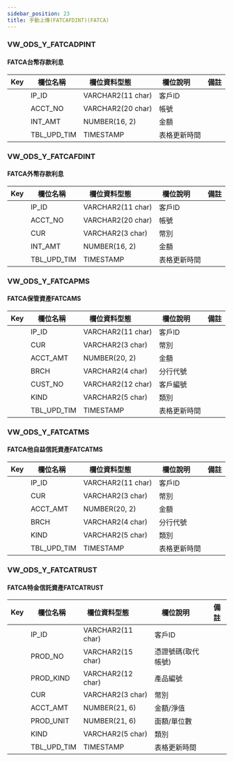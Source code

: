 ```yaml
---
sidebar_position: 23
title: 手動上傳(FATCAFDINT)(FATCA)
---
```


### VW_ODS_Y_FATCADPINT

#### FATCA台幣存款利息
| Key | 欄位名稱  | 欄位資料型態        | 欄位說明     | 備註 |
| --- | --------- | ------------------- | ------------ | ---- |
|     | IP_ID       | VARCHAR2(11 char) | 客戶ID       |    |
|     | ACCT_NO     | VARCHAR2(20 char) | 帳號         |    |
|     | INT_AMT     | NUMBER(16, 2)      | 金額         |    |
|     | TBL_UPD_TIM | TIMESTAMP         | 表格更新時間     |    |

### VW_ODS_Y_FATCAFDINT

#### FATCA外幣存款利息
| Key | 欄位名稱  | 欄位資料型態        | 欄位說明     | 備註 |
| --- | --------- | ------------------- | ------------ | ---- |
|     | IP_ID       | VARCHAR2(11 char) | 客戶ID       |    |
|     | ACCT_NO     | VARCHAR2(20 char) | 帳號         |    |
|     | CUR         | VARCHAR2(3 char)  | 幣別         |    |
|     | INT_AMT     | NUMBER(16, 2)      | 金額         |    |
|     | TBL_UPD_TIM | TIMESTAMP         | 表格更新時間     |    |

### VW_ODS_Y_FATCAPMS

#### FATCA保管資產FATCAMS
| Key | 欄位名稱  | 欄位資料型態        | 欄位說明     | 備註 |
| --- | --------- | ------------------- | ------------ | ---- |
|     | IP_ID       | VARCHAR2(11 char) | 客戶ID       |    |
|     | CUR         | VARCHAR2(3 char)  | 幣別         |    |
|     | ACCT_AMT    | NUMBER(20, 2)      | 金額         |    |
|     | BRCH        | VARCHAR2(4 char)  | 分行代號       |    |
|     | CUST_NO     | VARCHAR2(12 char) | 客戶編號       |    |
|     | KIND        | VARCHAR2(5 char)  | 類別         |    |
|     | TBL_UPD_TIM | TIMESTAMP         | 表格更新時間     |    |

### VW_ODS_Y_FATCATMS

#### FATCA他自益信託資產FATCATMS
| Key | 欄位名稱  | 欄位資料型態        | 欄位說明     | 備註 |
| --- | --------- | ------------------- | ------------ | ---- |
|     | IP_ID       | VARCHAR2(11 char) | 客戶ID       |    |
|     | CUR         | VARCHAR2(3 char)  | 幣別         |    |
|     | ACCT_AMT    | NUMBER(20, 2)      | 金額         |    |
|     | BRCH        | VARCHAR2(4 char)  | 分行代號       |    |
|     | KIND        | VARCHAR2(5 char)  | 類別         |    |
|     | TBL_UPD_TIM | TIMESTAMP         | 表格更新時間     |    |

### VW_ODS_Y_FATCATRUST

#### FATCA特金信託資產FATCATRUST
| Key | 欄位名稱  | 欄位資料型態        | 欄位說明     | 備註 |
| --- | --------- | ------------------- | ------------ | ---- |
|     | IP_ID       | VARCHAR2(11 char) | 客戶ID       |    |
|     | PROD_NO     | VARCHAR2(15 char) | 憑證號碼(取代帳號) |    |
|     | PROD_KIND   | VARCHAR2(12 char) | 產品編號       |    |
|     | CUR         | VARCHAR2(3 char)  | 幣別         |    |
|     | ACCT_AMT    | NUMBER(21, 6)      | 金額/淨值      |    |
|     | PROD_UNIT   | NUMBER(21, 6)      | 面額/單位數     |    |
|     | KIND        | VARCHAR2(5 char)  | 類別         |    |
|     | TBL_UPD_TIM | TIMESTAMP         | 表格更新時間     |

